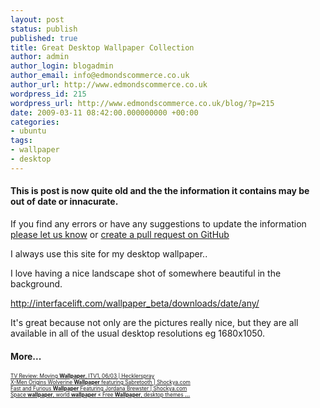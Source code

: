 ```yaml
---
layout: post
status: publish
published: true
title: Great Desktop Wallpaper Collection
author: admin
author_login: blogadmin
author_email: info@edmondscommerce.co.uk
author_url: http://www.edmondscommerce.co.uk
wordpress_id: 215
wordpress_url: http://www.edmondscommerce.co.uk/blog/?p=215
date: 2009-03-11 08:42:00.000000000 +00:00
categories:
- ubuntu
tags:
- wallpaper
- desktop
---
```

<div class="oldpost"><h4>This is post is now quite old and the the information it contains may be out of date or innacurate.</h4>
<p>
If you find any errors or have any suggestions to update the information <a href="http://edmondscommerce.github.io/contact-us/index.html">please let us know</a>
or <a href="https://github.com/edmondscommerce/edmondscommerce.github.io">create a pull request on GitHub</a>
</p>
</div>
I always use this site for my desktop wallpaper..

I love having a nice landscape shot of somewhere beautiful in the background.

<a href="http://interfacelift.com/wallpaper_beta/downloads/date/any/" rel="nofollow">http://interfacelift.com/wallpaper_beta/downloads/date/any/</a>

It's great because not only are the pictures really nice, but they are all available in all of the usual desktop resolutions eg 1680x1050.
<h4>More...</h4>
			<div style="font-size: .6em;"><a href="http://www.hecklerspray.com/tv-review-moving-wallpaper-itv1-0603/200921892.php" rel="nofollow">TV Review: Moving <b>Wallpaper</b>, ITV1, 06/03 | Hecklerspray</a><br><a href="http://www.shockya.com/news/2009/03/10/x-men-origins-wolverine-wallpaper-featuring-sabretooth/" rel="nofollow">X-Men Origins Wolverine <b>Wallpaper</b> featuring Sabretooth | Shockya.com</a><br><a href="http://www.shockya.com/news/2009/03/10/fast-and-furious-wallpaper-featuring-jordana-brewster/" rel="nofollow">Fast and Furious <b>Wallpaper</b> Featuring Jordana Brewster | Shockya.com</a><br><a href="http://desktop.93vs.com/2009/03/10/space-wallpaper-world-wallpaper/" rel="nofollow">Space <b>wallpaper</b>, world <b>wallpaper</b> « Free <b>Wallpaper</b>, desktop themes <b>...</b></a><br></div>
